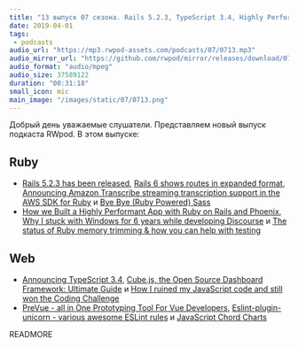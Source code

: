 ```yaml
---
title: "13 выпуск 07 сезона. Rails 5.2.3, TypeScript 3.4, Highly Performant App with Ruby on Rails and Phoenix, Cube.js, PreVue и прочее"
date: 2019-04-01
tags:
 - podcasts
audio_url: "https://mp3.rwpod-assets.com/podcasts/07/0713.mp3"
audio_mirror_url: "https://github.com/rwpod/mirror/releases/download/07.13/0713.mp3"
audio_format: "audio/mpeg"
audio_size: 37589122
duration: "00:31:18"
small_icon: mic
main_image: "/images/static/07/0713.png"
---
```


Добрый день уважаемые слушатели. Представляем новый выпуск подкаста RWpod. В этом выпуске:

## Ruby

 - [Rails 5.2.3 has been released](https://weblog.rubyonrails.org/2019/3/28/Rails-5-2-3-has-been-released/), [Rails 6 shows routes in expanded format](https://blog.bigbinary.com/2019/03/27/rails-6-shows-routes-in-expanded-format.html), [Announcing Amazon Transcribe streaming transcription support in the AWS SDK for Ruby](https://aws.amazon.com/blogs/developer/announcing-amazon-transcribe-streaming-transcription-support-in-the-aws-sdk-for-ruby/) и [Bye Bye (Ruby Powered) Sass](https://twitter.com/SassCSS/status/1110648176912916480)
 - [How we Built a Highly Performant App with Ruby on Rails and Phoenix](https://www.monterail.com/blog/ruby-on-rails-development-phoenix-elixir), [Why I stuck with Windows for 6 years while developing Discourse](https://samsaffron.com/archive/2019/03/31/why-i-stuck-with-windows-for-6-years-while-developing-discourse) и [The status of Ruby memory trimming & how you can help with testing](https://www.joyfulbikeshedding.com/blog/2019-03-29-the-status-of-ruby-memory-trimming-and-how-you-can-help-with-testing.html)

## Web

 - [Announcing TypeScript 3.4](https://devblogs.microsoft.com/typescript/announcing-typescript-3-4/), [Cube.js, the Open Source Dashboard Framework: Ultimate Guide](https://statsbot.co/blog/cubejs-open-source-dashboard-framework-ultimate-guide/) и [How I ruined my JavaScript code and still won the Coding Challenge](https://tsh.io/blog/how-i-ruined-my-javascript-code-still-won-coding-challenge/)
 - [PreVue - all in One Prototyping Tool For Vue Developers](https://prevue.io/), [Eslint-plugin-unicorn - various awesome ESLint rules](https://github.com/sindresorhus/eslint-plugin-unicorn) и [JavaScript Chord Charts](http://vexflow.com/vexchords/)

READMORE
